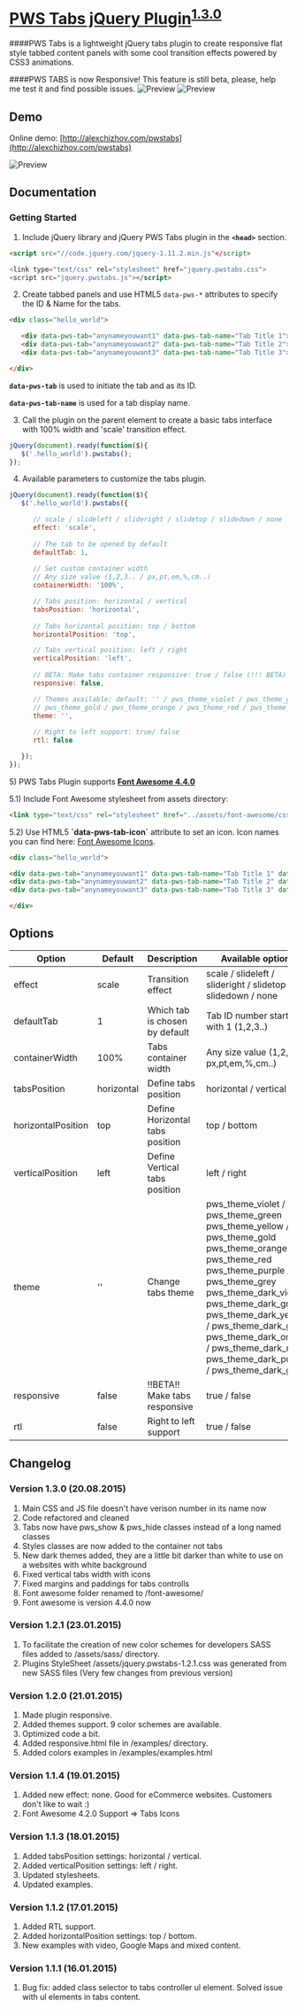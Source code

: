 # [PWS Tabs jQuery Plugin](http://alexchizhov.com/pwstabs)<sup>[1.3.0](#version-130-20082015)</sup>

####PWS Tabs is a lightweight jQuery tabs plugin to create responsive flat style tabbed content panels with some cool transition effects powered by CSS3 animations.

####PWS TABS is now Responsive!
This feature is still beta, please, help me test it and find possible issues.
![Preview](http://alexchizhov.com/files/themes/ac/page-templates/pwstabs/screenshots/pwstabsresponsive600.jpg) ![Preview](http://alexchizhov.com/files/themes/ac/page-templates/pwstabs/screenshots/pwstabsresponsive600menu.jpg)

## Demo

Online demo: [http://alexchizhov.com/pwstabs](http://alexchizhov.com/pwstabs)

![Preview](http://alexchizhov.com/files/themes/ac/page-templates/pwstabs/screenshots/pwstabs1.2.0.jpg)

## Documentation

### Getting Started

1) Include jQuery library and jQuery PWS Tabs plugin in the <strong>`<head>`</strong> section.
```html
<script src="//code.jquery.com/jquery-1.11.2.min.js"</script>

<link type="text/css" rel="stylesheet" href="jquery.pwstabs.css">
<script src="jquery.pwstabs.js"></script>
```

2) Create tabbed panels and use HTML5 `data-pws-*` attributes to specify the ID & Name for the tabs.

```html
<div class="hello_world">

   <div data-pws-tab="anynameyouwant1" data-pws-tab-name="Tab Title 1">Our first tab</div>
   <div data-pws-tab="anynameyouwant2" data-pws-tab-name="Tab Title 2">Our second tab</div>
   <div data-pws-tab="anynameyouwant3" data-pws-tab-name="Tab Title 3">Our third tab</div>

</div>
```

<strong>`data-pws-tab`</strong> is used to initiate the tab and as its ID.

<strong>`data-pws-tab-name`</strong> is used for a tab display name.


3) Call the plugin on the parent element to create a basic tabs interface with 100% width and 'scale' transition effect.
```js
jQuery(document).ready(function($){
   $('.hello_world').pwstabs();
});
```

4) Available parameters to customize the tabs plugin.
```js
jQuery(document).ready(function($){
   $('.hello_world').pwstabs({

      // scale / slideleft / slideright / slidetop / slidedown / none
      effect: 'scale', 
 
      // The tab to be opened by default
      defaultTab: 1,    
 
      // Set custom container width
      // Any size value (1,2,3.. / px,pt,em,%,cm..)
      containerWidth: '100%',

      // Tabs position: horizontal / vertical
      tabsPosition: 'horizontal',
 
      // Tabs horizontal position: top / bottom
      horizontalPosition: 'top',

      // Tabs vertical position: left / right
      verticalPosition: 'left',
      
      // BETA: Make tabs container responsive: true / false (!!! BETA)
      responsive: false,

      // Themes available: default: '' / pws_theme_violet / pws_theme_green / pws_theme_yellow
      // pws_theme_gold / pws_theme_orange / pws_theme_red / pws_theme_purple / pws_theme_grey
      theme: '',
      
      // Right to left support: true/ false
      rtl: false

   });        
});
```


<p>5) PWS Tabs Plugin supports <strong><a href="http://fortawesome.github.io/" title="Go to Font Awesome Website" target="_blank">Font Awesome 4.4.0</a></strong></p>

<p>5.1) Include Font Awesome stylesheet from assets directory:</p>

```html
<link type="text/css" rel="stylesheet" href="../assets/font-awesome/css/font-awesome.min.css">
```

<p>5.2) Use HTML5 <strong>`data-pws-tab-icon`</strong> attribute to set an icon. Icon names you can find here: <a href="http://fortawesome.github.io/Font-Awesome/icons/" target="_blank">Font Awesome Icons</a>.</p>

```html
<div class="hello_world">

<div data-pws-tab="anynameyouwant1" data-pws-tab-name="Tab Title 1" data-pws-tab-icon="fa-heart">Our first tab</div>;
<div data-pws-tab="anynameyouwant2" data-pws-tab-name="Tab Title 2" data-pws-tab-icon="fa-star">Our second tab</div>
<div data-pws-tab="anynameyouwant3" data-pws-tab-name="Tab Title 3" data-pws-tab-icon="fa-map-marker">Our third tab</div>

</div>
```


## Options

<table>
<thead>
<tr>
<th>Option</th>
<th>Default</th>
<th>Description</th>
<th>Available options</th>
<th>Type</th>
</tr>
</thead>
<tbody>
<tr>
<td>effect</td>
<td>scale</td>
<td>Transition effect</td>
<td>scale / slideleft / slideright / slidetop / slidedown / none</td>
<td>string</td>
</tr>
<tr>
<td>defaultTab</td>
<td>1</td>
<td>Which tab is chosen by default</td>
<td>Tab ID number starts with 1 (1,2,3..)</td>
<td>number</td>
</tr>
<tr>
<td>containerWidth</td>
<td>100%</td>
<td>Tabs container width</td>
<td>Any size value (1,2,3.. / px,pt,em,%,cm..)</td>
<td>string</td>
</tr>
<tr>
<td>tabsPosition</td>
<td>horizontal</td>
<td>Define tabs position</td>
<td>horizontal / vertical</td>
<td>string</td>
</tr>
<tr>
<td>horizontalPosition</td>
<td>top</td>
<td>Define Horizontal tabs position</td>
<td>top / bottom</td>
<td>string</td>
</tr>
<tr>
<td>verticalPosition</td>
<td>left</td>
<td>Define Vertical tabs position</td>
<td>left / right</td>
<td>string</td>
</tr>
<tr>
<td>theme</td>
<td>''</td>
<td>Change tabs theme</td>
<td>pws_theme_violet / pws_theme_green<br> pws_theme_yellow / pws_theme_gold<br> pws_theme_orange / pws_theme_red<br> pws_theme_purple / pws_theme_grey<br>pws_theme_dark_violet / pws_theme_dark_green<br> pws_theme_dark_yellow / pws_theme_dark_gold<br> pws_theme_dark_orange / pws_theme_dark_red<br> pws_theme_dark_purple / pws_theme_dark_grey</td>
<td>string</td>
</tr>
<tr>
<td>responsive</td>
<td>false</td>
<td>!!BETA!! Make tabs responsive</td>
<td>true / false</td>
<td>boolean</td>
</tr>
<tr>
<td>rtl</td>
<td>false</td>
<td>Right to left support</td>
<td>true / false</td>
<td>boolean</td>
</tr>
</tbody>
</table>


## Changelog

### Version 1.3.0 (20.08.2015)
1) Main CSS and JS file doesn't have verison number in its name now<br>
2) Code refactored and cleaned<br>
3) Tabs now have pws_show & pws_hide classes instead of a long named classes<br>
4) Styles classes are now added to the container not tabs<br>
5) New dark themes added, they are a little bit darker than white to use on a websites with white background<br>
6) Fixed vertical tabs width with icons<br>
7) Fixed margins and paddings for tabs controlls<br>
8) Font awesome folder renamed to /font-awesome/<br>
9) Font awesome is version 4.4.0 now

### Version 1.2.1 (23.01.2015)
1) To facilitate the creation of new color schemes for developers SASS files added to /assets/sass/ directory.<br>
2) Plugins StyleSheet /assets/jquery.pwstabs-1.2.1.css was generated from new SASS files (Very few changes from previous version)

### Version 1.2.0 (21.01.2015)
1) Made plugin responsive.<br>
2) Added themes support. 9 color schemes are available.<br>
3) Optimized code a bit.<br>
4) Added responsive.html file in /examples/ directory.<br>
5) Added colors examples in /examples/examples.html

### Version 1.1.4 (19.01.2015)
1) Added new effect: none. Good for eCommerce websites. Customers don't like to wait :)<br>
2) Font Awesome 4.2.0 Support => Tabs Icons


### Version 1.1.3 (18.01.2015)
1) Added tabsPosition settings: horizontal / vertical.<br>
2) Added verticalPosition settings: left / right.<br>
3) Updated stylesheets.<br>
4) Updated examples.

### Version 1.1.2 (17.01.2015)
1) Added RTL support.<br>
2) Added horizontalPosition settings: top / bottom.<br>
3) New examples with video, Google Maps and mixed content.

### Version 1.1.1 (16.01.2015)
1) Bug fix: added class selector to tabs controller ul element. Solved issue with ul elements in tabs content.
